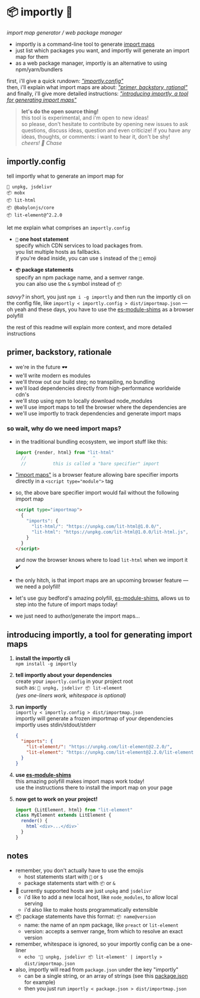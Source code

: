 
# 📦 importly 📡

*import map generator / web package manager*

- importly is a command-line tool to generate [import maps](https://github.com/WICG/import-maps)
- just list which packages you want, and importly will generate an import map for them
- as a web package manager, importly is an alternative to using npm/yarn/bundlers

first, i'll give a quick rundown: [*"importly.config"*](#importlyconfig)  
then, i'll explain what import maps are about: [*"primer, backstory, rational"*](#primer-backstory-rationale)  
and finally, i'll give more detailed instructions: [*"introducing importly, a tool for generating import maps"*](#introducing-importly-a-tool-for-generating-import-maps)

> **let's do the open source thing!**  
> this tool is experimental, and i'm open to new ideas!  
> so please, don't hesitate to contribute by opening new issues to ask questions, discuss ideas, question and even criticize! if you have any ideas, thoughts, or comments: i want to hear it, don't be shy!  
> *cheers! 👋 Chase*

## importly.config

tell importly what to generate an import map for

```
📡 unpkg, jsdelivr
📦 mobx
📦 lit-html
📦 @babylonjs/core
📦 lit-element@^2.2.0
```

let me explain what comprises an `importly.config`

- **`📡` one host statement**  
  specify which CDN services to load packages from.  
  you list multiple hosts as fallbacks.  
  if you're dead inside, you can use `$` instead of the `📡` emoji

- **`📦` package statements**  
  specify an npm package name, and a semver range.  
  you can also use the `&` symbol instead of `📦`

*savvy?* in short, you just `npm i -g importly` and then run the importly cli on the config file, like `importly < importly.config > dist/importmap.json` — oh yeah and these days, you have to use the [es-module-shims](https://github.com/guybedford/es-module-shims) as a browser polyfill

the rest of this readme will explain more context, and more detailed instructions

## primer, backstory, rationale

- we're in the future 🕶️
- we'll write modern es modules
- we'll throw out our build step; no transpiling, no bundling
- we'll load dependencies directly from high-performance worldwide cdn's
- we'll stop using npm to locally download node_modules
- we'll use import maps to tell the browser where the dependencies are
- we'll use importly to track dependencies and generate import maps

### so wait, why do we need import maps?

- in the traditional bundling ecosystem, we import stuff like this:

  ```js
  import {render, html} from "lit-html"
    //                         ^
    //          this is called a "bare specifier" import
  ```

- ["import maps"](https://github.com/WICG/import-maps) is a browser feature allowing bare specifier imports directly in a `<script type="module">` tag

- so, the above bare specifier import would fail without the following import map

  ```html
  <script type="importmap">
    {
      "imports": {
        "lit-html/": "https://unpkg.com/lit-html@1.0.0/",
        "lit-html": "https://unpkg.com/lit-html@1.0.0/lit-html.js",
      }
    }
  </script>
  ```

  and now the browser knows where to load `lit-html` when we import it ✔️

- the only hitch, is that import maps are an upcoming browser feature — we need a polyfill!

- let's use guy bedford's amazing polyfill, [es-module-shims](https://github.com/guybedford/es-module-shims), allows us to step into the future of import maps today!

- we just need to author/generate the import maps...

## introducing importly, a tool for generating import maps

1. **install the importly cli**  
    `npm install -g importly`

2. **tell importly about your dependencies**  
    create your `importly.config` in your project root  
    such as: `📡 unpkg, jsdelivr 📦 lit-element`  
    *(yes one-liners work, whitespace is optional)*

3. **run importly**  
    `importly < importly.config > dist/importmap.json`  
    importly will generate a frozen importmap of your dependencies  
    importly uses stdin/stdout/stderr

      ```json
      {
        "imports": {
          "lit-element/": "https://unpkg.com/lit-element@2.2.0/",
          "lit-element": "https://unpkg.com/lit-element@2.2.0/lit-element.js"
        }
      }
      ```

4. **use [es-module-shims](https://github.com/guybedford/es-module-shims)**  
    this amazing polyfill makes import maps work today!  
    use the instructions there to install the import map on your page  

5. **now get to work on your project!**

    ```js
    import {LitElement, html} from "lit-element"
    class MyElement extends LitElement {
      render() {
        html`<div>...</div>`
      }
    }
    ```

## notes

- remember, you don't actually have to use the emojis
  - host statements start with `📡` or `$`
  - package statements start with `📦` or `&`
- 📡 currently supported hosts are just `unpkg` and `jsdelivr`
  - i'd like to add a new local host, like `node_modules`, to allow local serving
  - i'd also like to make hosts programmatically extensible
- 📦 package statements have this format: `📦 name@version`
  - name: the name of an npm package, like `preact` or `lit-element`
  - version: accepts a semver range, from which to resolve an exact version
- remember, whitespace is ignored, so your importly config can be a one-liner
  - `echo '📡 unpkg, jsdelivr 📦 lit-element' | importly > dist/importmap.json`
- also, importly will read from `package.json` under the key "importly"
  - can be a single string, or an array of strings (see this [package.json](package.json) for example)
  - then you just run `importly < package.json > dist/importmap.json`
